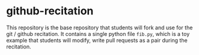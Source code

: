 # github-recitation
This repository is the base repository that students will fork and use for the git / github recitation. 
It contains a single python file `fib.py`, which is a toy example that students will modify, write pull requests as a pair during the recitation.
